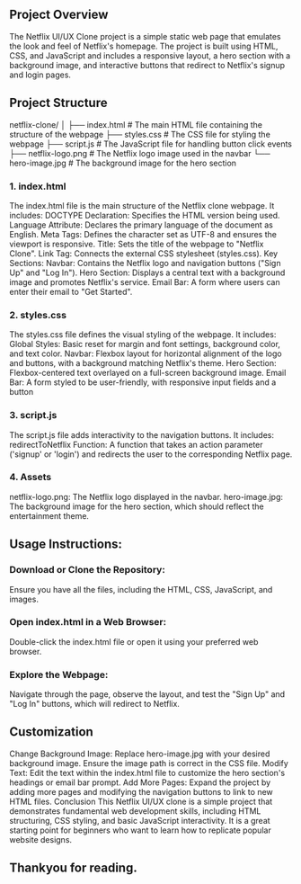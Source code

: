 ## Project Overview

The Netflix UI/UX Clone project is a simple static web page that emulates the look and feel of Netflix's homepage. The project is built using HTML, CSS, and JavaScript and includes a responsive layout, a hero section with a background image, and interactive buttons that redirect to Netflix's signup and login pages.

## Project Structure

netflix-clone/
│
├── index.html        # The main HTML file containing the structure of the webpage
├── styles.css        # The CSS file for styling the webpage
├── script.js         # The JavaScript file for handling button click events
├── netflix-logo.png  # The Netflix logo image used in the navbar
└── hero-image.jpg    # The background image for the hero section

### 1. index.html
The index.html file is the main structure of the Netflix clone webpage. It includes:
DOCTYPE Declaration: Specifies the HTML version being used.
Language Attribute: Declares the primary language of the document as English.
Meta Tags: Defines the character set as UTF-8 and ensures the viewport is responsive.
Title: Sets the title of the webpage to "Netflix Clone".
Link Tag: Connects the external CSS stylesheet (styles.css).
Key Sections:
Navbar: Contains the Netflix logo and navigation buttons ("Sign Up" and "Log In").
Hero Section: Displays a central text with a background image and promotes Netflix's service.
Email Bar: A form where users can enter their email to "Get Started".

### 2. styles.css
The styles.css file defines the visual styling of the webpage. It includes:
Global Styles: Basic reset for margin and font settings, background color, and text color.
Navbar: Flexbox layout for horizontal alignment of the logo and buttons, with a background matching Netflix's theme.
Hero Section: Flexbox-centered text overlayed on a full-screen background image.
Email Bar: A form styled to be user-friendly, with responsive input fields and a button

### 3. script.js
The script.js file adds interactivity to the navigation buttons. It includes:
redirectToNetflix Function: A function that takes an action parameter ('signup' or 'login') and redirects the user to the corresponding Netflix page.

### 4. Assets
netflix-logo.png: The Netflix logo displayed in the navbar.
hero-image.jpg: The background image for the hero section, which should reflect the entertainment theme.

## Usage Instructions:

### Download or Clone the Repository:
Ensure you have all the files, including the HTML, CSS, JavaScript, and images.

### Open index.html in a Web Browser:
Double-click the index.html file or open it using your preferred web browser.

### Explore the Webpage: 
Navigate through the page, observe the layout, and test the "Sign Up" and "Log In" buttons, which will redirect to Netflix.

## Customization
Change Background Image:
Replace hero-image.jpg with your desired background image. Ensure the image path is correct in the CSS file.
Modify Text:
Edit the text within the index.html file to customize the hero section's headings or email bar prompt.
Add More Pages:
Expand the project by adding more pages and modifying the navigation buttons to link to new HTML files.
Conclusion
This Netflix UI/UX clone is a simple project that demonstrates fundamental web development skills, including HTML structuring, CSS styling, and basic JavaScript interactivity. It is a great starting point for beginners who want to learn how to replicate popular website designs.

## Thankyou for reading.